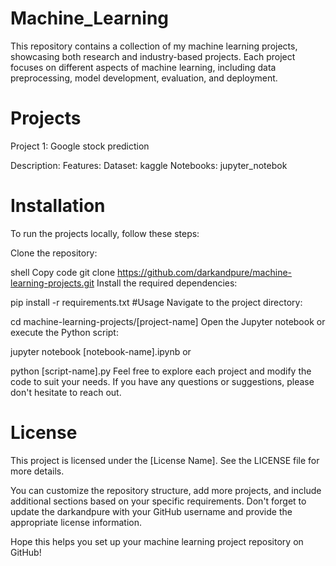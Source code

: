 # Machine_Learning 
This repository contains a collection of my machine learning projects, showcasing both research and industry-based projects. Each project focuses on different aspects of machine learning, including data preprocessing, model development, evaluation, and deployment.

# Projects
Project 1: Google stock prediction 

Description: 
Features: 
Dataset: kaggle 
Notebooks: jupyter_notebok


# Installation
To run the projects locally, follow these steps:

Clone the repository:

shell
Copy code
git clone https://github.com/darkandpure/machine-learning-projects.git
Install the required dependencies:


pip install -r requirements.txt
#Usage
Navigate to the project directory:


cd machine-learning-projects/[project-name]
Open the Jupyter notebook or execute the Python script:


jupyter notebook [notebook-name].ipynb
or


python [script-name].py
Feel free to explore each project and modify the code to suit your needs. If you have any questions or suggestions, please don't hesitate to reach out.

# License
This project is licensed under the [License Name]. See the LICENSE file for more details.

You can customize the repository structure, add more projects, and include additional sections based on your specific requirements. Don't forget to update the darkandpure with your GitHub username and provide the appropriate license information.

Hope this helps you set up your machine learning project repository on GitHub!
